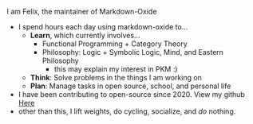 I am Felix, the maintainer of Markdown-Oxide

- I spend hours each day using markdown-oxide to...
    * **Learn**, which currently involves...
        + Functional Programming + Category Theory
        + Philosophy: Logic + Symbolic Logic, Mind, and Eastern Philosophy
            + this may explain my interest in PKM :)
    * **Think**: Solve problems in the things I am working on
    * **Plan**: Manage tasks in open source, school, and personal life
- I have been contributing to open-source since 2020. View my github [Here]
- other than this, I lift weights, do cycling, socialize, and *do* nothing. 

[Here]: https://github.com/Feel-ix-343

